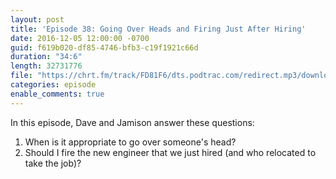 ```yaml
---
layout: post
title: 'Episode 38: Going Over Heads and Firing Just After Hiring'
date: 2016-12-05 12:00:00 -0700
guid: f619b020-df85-4746-bfb3-c19f1921c66d
duration: "34:6"
length: 32731776
file: "https://chrt.fm/track/FD81F6/dts.podtrac.com/redirect.mp3/download.softskills.audio/sse-038.mp3"
categories: episode
enable_comments: true
---
```


In this episode, Dave and Jamison answer these questions:

1. When is it appropriate to go over someone's head?
2. Should I fire the new engineer that we just hired (and who relocated to take the job)?
